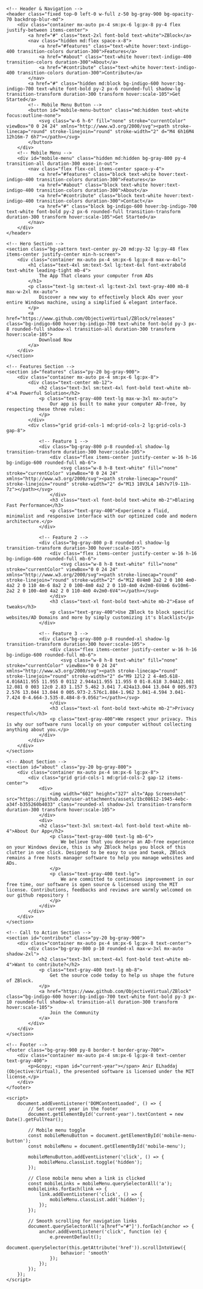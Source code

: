 <!DOCTYPE html>
<html lang="en" class="scroll-smooth">
<head>
    <meta charset="UTF-8">
    <meta name="viewport" content="width=device-width, initial-scale=1.0">
    <title>ZBlock</title>
    <!-- Tailwind CSS CDN -->
    <script src="https://cdn.tailwindcss.com"></script>
    <!-- Google Font: Inter -->
    <link rel="preconnect" href="https://fonts.googleapis.com">
    <link rel="preconnect" href="https://fonts.gstatic.com" crossorigin>
    <link href="https://fonts.googleapis.com/css2?family=Inter:wght@400;500;600;700&display=swap" rel="stylesheet">
    <style>
        body {
            font-family: 'Inter', sans-serif;
        }
        .bg-pattern {
            background-image: linear-gradient(rgba(17, 24, 39, 0.8), rgba(17, 24, 39, 0.8)), url('https://placehold.co/1200x800/111827/1f2937?text=');
            background-size: cover;
            background-position: center;
        }
        /* Custom scrollbar styling */
        ::-webkit-scrollbar {
            width: 12px;
        }
        ::-webkit-scrollbar-track {
            background: #1f2937;
            border-radius: 10px;
        }
        ::-webkit-scrollbar-thumb {
            background: #4b5563;
            border-radius: 10px;
            border: 3px solid #1f2937;
        }
        ::-webkit-scrollbar-thumb:hover {
            background: #6b7280;
        }
    </style>
</head>
<body class="bg-gray-900 text-gray-300 overflow-x-hidden">

    <!-- Header & Navigation -->
    <header class="fixed top-0 left-0 w-full z-50 bg-gray-900 bg-opacity-70 backdrop-blur-md">
        <div class="container mx-auto px-4 sm:px-6 lg:px-8 py-4 flex justify-between items-center">
            <a href="#" class="text-2xl font-bold text-white">ZBlock</a>
            <nav class="hidden md:flex space-x-8">
                <a href="#features" class="text-white hover:text-indigo-400 transition-colors duration-300">Features</a>
                <a href="#about" class="text-white hover:text-indigo-400 transition-colors duration-300">About</a>
                <a href="#contribute" class="text-white hover:text-indigo-400 transition-colors duration-300">Contribute</a>
            </nav>
            <a href="#" class="hidden md:block bg-indigo-600 hover:bg-indigo-700 text-white font-bold py-2 px-6 rounded-full shadow-lg transition-transform duration-300 transform hover:scale-105">Get Started</a>
            <!-- Mobile Menu Button -->
            <button id="mobile-menu-button" class="md:hidden text-white focus:outline-none">
                <svg class="w-6 h-6" fill="none" stroke="currentColor" viewBox="0 0 24 24" xmlns="http://www.w3.org/2000/svg"><path stroke-linecap="round" stroke-linejoin="round" stroke-width="2" d="M4 6h16M4 12h16m-7 6h7"></path></svg>
            </button>
        </div>
        <!-- Mobile Menu -->
        <div id="mobile-menu" class="hidden md:hidden bg-gray-800 py-4 transition-all duration-300 ease-in-out">
            <nav class="flex flex-col items-center space-y-4">
                <a href="#features" class="block text-white hover:text-indigo-400 transition-colors duration-300">Features</a>
                <a href="#about" class="block text-white hover:text-indigo-400 transition-colors duration-300">About</a>
                <a href="#contribute" class="block text-white hover:text-indigo-400 transition-colors duration-300">Contact</a>
                <a href="#" class="block bg-indigo-600 hover:bg-indigo-700 text-white font-bold py-2 px-6 rounded-full transition-transform duration-300 transform hover:scale-105">Get Started</a>
            </nav>
        </div>
    </header>

    <!-- Hero Section -->
    <section class="bg-pattern text-center py-20 md:py-32 lg:py-48 flex items-center justify-center min-h-screen">
        <div class="container mx-auto px-4 sm:px-6 lg:px-8 max-w-4xl">
            <h1 class="text-4xl sm:text-5xl lg:text-6xl font-extrabold text-white leading-tight mb-4">
                The App That cleans your computer from ADs
            </h1>
            <p class="text-lg sm:text-xl lg:text-2xl text-gray-400 mb-8 max-w-2xl mx-auto">
                Discover a new way to effectively block ADs over your entire Windows machine, using a simplified & elegant interface.
            </p>
            <a href="https://www.github.com/ObjectiveVirtual/ZBlock/releases" class="bg-indigo-600 hover:bg-indigo-700 text-white font-bold py-3 px-8 rounded-full shadow-xl transition-all duration-300 transform hover:scale-105">
                Download Now
            </a>
        </div>
    </section>

    <!-- Features Section -->
    <section id="features" class="py-20 bg-gray-900">
        <div class="container mx-auto px-4 sm:px-6 lg:px-8">
            <div class="text-center mb-12">
                <h2 class="text-3xl sm:text-4xl font-bold text-white mb-4">A Powerful Solution</h2>
                <p class="text-gray-400 text-lg max-w-3xl mx-auto">
                    Our app is built to make your computer AD-free, by respecting these three rules:
                </p>
            </div>
            <div class="grid grid-cols-1 md:grid-cols-2 lg:grid-cols-3 gap-8">

                <!-- Feature 1 -->
                <div class="bg-gray-800 p-8 rounded-xl shadow-lg transition-transform duration-300 hover:scale-105">
                    <div class="flex items-center justify-center w-16 h-16 bg-indigo-600 rounded-full mb-6">
                        <svg class="w-8 h-8 text-white" fill="none" stroke="currentColor" viewBox="0 0 24 24" xmlns="http://www.w3.org/2000/svg"><path stroke-linecap="round" stroke-linejoin="round" stroke-width="2" d="M13 10V3L4 14h7v7l9-11h-7z"></path></svg>
                    </div>
                    <h3 class="text-xl font-bold text-white mb-2">Blazing Fast Performance</h3>
                    <p class="text-gray-400">Experience a fluid, minimalist and responsive interface with our optimized code and modern architecture.</p>
                </div>

                <!-- Feature 2 -->
                <div class="bg-gray-800 p-8 rounded-xl shadow-lg transition-transform duration-300 hover:scale-105">
                    <div class="flex items-center justify-center w-16 h-16 bg-indigo-600 rounded-full mb-6">
                        <svg class="w-8 h-8 text-white" fill="none" stroke="currentColor" viewBox="0 0 24 24" xmlns="http://www.w3.org/2000/svg"><path stroke-linecap="round" stroke-linejoin="round" stroke-width="2" d="M12 6V4m0 2a2 2 0 100 4m0-4a2 2 0 110 4m-6 8a2 2 0 100-4m0 4a2 2 0 110-4m0 4v2m0-6V4m6 6v10m6-2a2 2 0 100-4m0 4a2 2 0 110-4m0 4v2m0-6V4"></path></svg>
                    </div>
                    <h3 class="text-xl font-bold text-white mb-2">Ease of tweaks</h3>
                    <p class="text-gray-400">Use ZBlock to block specific websites/AD Domains and more by simply customizing it's blacklist</p>
                </div>

                <!-- Feature 3 -->
                <div class="bg-gray-800 p-8 rounded-xl shadow-lg transition-transform duration-300 hover:scale-105">
                    <div class="flex items-center justify-center w-16 h-16 bg-indigo-600 rounded-full mb-6">
                        <svg class="w-8 h-8 text-white" fill="none" stroke="currentColor" viewBox="0 0 24 24" xmlns="http://www.w3.org/2000/svg"><path stroke-linecap="round" stroke-linejoin="round" stroke-width="2" d="M9 12l2 2 4-4m5.618-4.016A11.955 11.955 0 0112 2.944a11.955 11.955 0 01-8.618 3.04A12.081 12.081 0 003 12c0 2.83 1.157 5.462 3.041 7.424a13.044 13.044 0 005.973 2.576 13.044 13.044 0 005.973-2.576c1.884-1.962 3.041-4.594 3.041-7.424 0-4.664-3.535-8.484-8-9.056z"></path></svg>
                    </div>
                    <h3 class="text-xl font-bold text-white mb-2">Privacy respectful</h3>
                    <p class="text-gray-400">We respect your privacy. This is why our software runs locally on your computer without collecting anything about you.</p>
                </div>
            </div>
        </div>
    </section>

    <!-- About Section -->
    <section id="about" class="py-20 bg-gray-800">
        <div class="container mx-auto px-4 sm:px-6 lg:px-8">
            <div class="grid grid-cols-1 md:grid-cols-2 gap-12 items-center">
                <div>
                    <img width="602" height="327" alt="App Screenshot" src="https://github.com/user-attachments/assets/1bc08612-1945-4ebc-a34f-b355260b4033" class="rounded-xl shadow-2xl transition-transform duration-300 transform hover:scale-105">
                </div>
                <div>
                <h2 class="text-3xl sm:text-4xl font-bold text-white mb-4">About Our App</h2>
                    <p class="text-gray-400 text-lg mb-6">
                        We believe that you deserve an AD-free experience on your Windows device, this is why ZBlock helps you block of this clutter in one click. Designed to be easy to use and tweak, ZBlock remains a free hosts manager software to help you manage websites and ADs.
                    </p>
                    <p class="text-gray-400 text-lg">
                        We are committed to continuous improvement in our free time, our software is open source & licensed using the MIT license. Contributions, feedbacks and reviews are warmly welcomed on our github repository !
                    </p>
                </div>
            </div>
        </div>
    </section>

    <!-- Call to Action Section -->
    <section id="contribute" class="py-20 bg-gray-900">
        <div class="container mx-auto px-4 sm:px-6 lg:px-8 text-center">
            <div class="bg-gray-800 p-10 rounded-xl max-w-3xl mx-auto shadow-2xl">
                <h2 class="text-3xl sm:text-4xl font-bold text-white mb-4">Want to contribute?</h2>
                <p class="text-gray-400 text-lg mb-8">
                    Get the source code today to help us shape the future of ZBlock.
                </p>
                <a href="https://www.github.com/ObjectiveVirtual/ZBlock" class="bg-indigo-600 hover:bg-indigo-700 text-white font-bold py-3 px-10 rounded-full shadow-xl transition-all duration-300 transform hover:scale-105">
                    Join the Community
                </a>
            </div>
        </div>
    </section>

    <!-- Footer -->
    <footer class="bg-gray-900 py-8 border-t border-gray-700">
        <div class="container mx-auto px-4 sm:px-6 lg:px-8 text-center text-gray-400">
            <p>&copy; <span id="current-year"></span> Anir ELhaddaj (Objective:Virtual), the presented software is licensed under the MIT license.</p>
        </div>
    </footer>

    <script>
        document.addEventListener('DOMContentLoaded', () => {
            // Set current year in the footer
            document.getElementById('current-year').textContent = new Date().getFullYear();

            // Mobile menu toggle
            const mobileMenuButton = document.getElementById('mobile-menu-button');
            const mobileMenu = document.getElementById('mobile-menu');

            mobileMenuButton.addEventListener('click', () => {
                mobileMenu.classList.toggle('hidden');
            });
            
            // Close mobile menu when a link is clicked
            const mobileLinks = mobileMenu.querySelectorAll('a');
            mobileLinks.forEach(link => {
                link.addEventListener('click', () => {
                    mobileMenu.classList.add('hidden');
                });
            });

            // Smooth scrolling for navigation links
            document.querySelectorAll('a[href^="#"]').forEach(anchor => {
                anchor.addEventListener('click', function (e) {
                    e.preventDefault();
                    document.querySelector(this.getAttribute('href')).scrollIntoView({
                        behavior: 'smooth'
                    });
                });
            });
        });
    </script>
</body>
</html>
